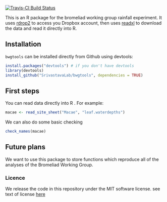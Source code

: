[![Travis-CI Build Status](https://travis-ci.org/SrivastavaLab/bwg.png?branch=master)](https://travis-ci.org/SrivastavaLab/bwg)

This is an R package for the bromeliad working group rainfall experiment. It uses [rdrop2](https://github.com/karthik/rdrop2) to access you Dropbox account, then uses [readxl](https://github.com/hadley/readxl) to download the data and read it directly into R.  

## Installation

`bwgtools` can be installed directly from Github using devtools:

```r
install.packages("devtools") # if you don't have devtools
library(devtools)
install_github("SrivastavaLab/bwgtools", dependencies = TRUE)
```

## First steps

You can read data directly into R . For example:

```r
macae <- read_site_sheet("Macae", "leaf.waterdepths")
```

We can also do some basic checking 

```r
check_names(macae)
```

## Future plans

We want to use this package to store functions which reproduce all of the analyses of the Bromeliad Working Group.

### Licence
We release the code in this repository under the MIT software license. see text of license [here](LICENSE)
